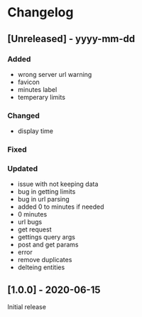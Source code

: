 # Changelog

## [Unreleased] - yyyy-mm-dd

### Added
- wrong server url warning
- favicon
- minutes label
- temperary limits

### Changed
- display time

### Fixed

### Updated
- issue with not keeping data
- bug in getting limits
- bug in url parsing
- added 0 to minutes if needed
- 0 minutes
- url bugs
- get request
- gettings query args
- post and get params
- error
- remove duplicates
- delteing entities

## [1.0.0] - 2020-06-15

Initial release
